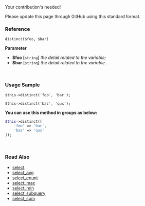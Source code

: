 Your contribution's needed!

Please update this page through GitHub using this standard format.

### Reference
`distinct($foo, $bar)`

**Parameter**
* **$foo** [`string`] *the detail related to the variable;*
* **$bar** [`string`] *the detail related to the variable.*

&nbsp;

### Usage Sample
`$this->distinct('foo', 'bar');`

`$this->distinct('baz', 'qux');`

**You can use this method in groups as below:**
```php
$this->distinct([
    'foo' => 'bar',
    'baz' => 'qux'
]);
```

&nbsp;

### Read Also
* [select](./select)
* [select_avg](./select_avg)
* [select_count](./select_count)
* [select_max](./select_max)
* [select_min](./select_min)
* [select_subquery](./select_subquery)
* [select_sum](./select_sum)
